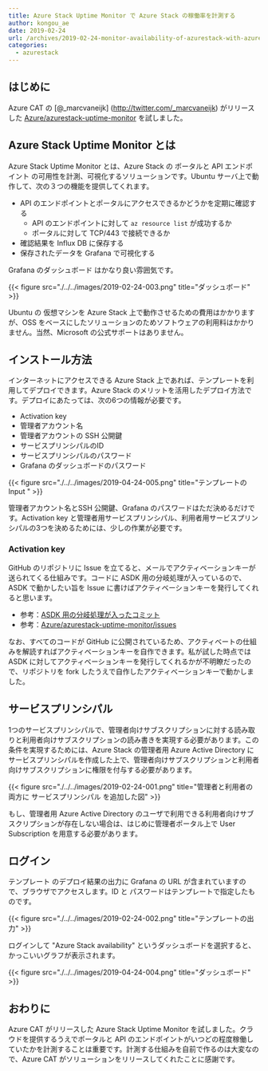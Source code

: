 ```yaml
---
title: Azure Stack Uptime Monitor で Azure Stack の稼働率を計測する
author: kongou_ae
date: 2019-02-24
url: /archives/2019-02-24-monitor-availability-of-azurestack-with-azure-stack-uptime-monitor
categories:
  - azurestack
---
```


## はじめに

Azure CAT の [@_marcvaneijk] (http://twitter.com/_marcvaneijk) がリリースした [Azure/azurestack-uptime-monitor](https://github.com/Azure/azurestack-uptime-monitor) を試しました。

## Azure Stack Uptime Monitor とは

Azure Stack Uptime Monitor とは、Azure Stack の ポータルと API エンドポイント の可用性を計測、可視化するソリューションです。Ubuntu サーバ上で動作して、次の３つの機能を提供してくれます。

- API のエンドポイントとポータルにアクセスできるかどうかを定期に確認する
  - API のエンドポイントに対して `az resource list` が成功するか
  - ポータルに対して TCP/443 で接続できるか
- 確認結果を Influx DB に保存する
- 保存されたデータを Grafana で可視化する

Grafana のダッシュボード はかなり良い雰囲気です。

{{< figure src="./../../images/2019-02-24-003.png" title="ダッシュボード" >}}

Ubuntu の 仮想マシンを Azure Stack 上で動作させるための費用はかかりますが、OSS をベースにしたソリューションのためソフトウェアの利用料はかかりません。当然、Microsoft の公式サポートはありません。

## インストール方法

インターネットにアクセスできる Azure Stack 上であれば、テンプレートを利用してデプロイできます。Azure Stack のメリットを活用したデプロイ方法です。デプロイにあたっては、次の6つの情報が必要です。

- Activation key
- 管理者アカウント名
- 管理者アカウントの SSH 公開鍵
- サービスプリンシパルのID
- サービスプリンシパルのパスワード
- Grafana のダッシュボードのパスワード

{{< figure src="./../../images/2019-04-24-005.png" title="テンプレートの Input " >}}

管理者アカウント名とSSH 公開鍵、Grafana のパスワードはただ決めるだけです。Activation key と管理者用サービスプリンシパル、利用者用サービスプリンシパルの3つを決めるためには、少しの作業が必要です。

### Activation key

GitHub のリポジトリに Issue を立てると、メールでアクティベーションキーが送られてくる仕組みです。コードに ASDK 用の分岐処理が入っているので、ASDK で動かしたい旨を Issue に書けばアクティベーションキーを発行してくれると思います。

- 参考：[ASDK 用の分岐処理が入ったコミット](https://github.com/Azure/azurestack-uptime-monitor/commit/d3e0d81bfae8134af890a2431b95ab2ebc8d2006)
- 参考：[Azure/azurestack-uptime-monitor/issues](https://github.com/Azure/azurestack-uptime-monitor/issues?q=is%3Aissue+is%3Aclosed)

なお、すべてのコードが GitHub に公開されているため、アクティベートの仕組みを解読すればアクティベーションキーを自作できます。私が試した時点では ASDK に対してアクティベーションキーを発行してくれるかが不明瞭だったので、リポジトリを fork したうえで自作したアクティベーションキーで動かしました。

## サービスプリンシパル

1つのサービスプリンシパルで、管理者向けサブスクリプションに対する読み取りと利用者向けサブスクリプションの読み書きを実現する必要があります。この条件を実現するためには、Azure Stack の管理者用 Azure Active Directory にサービスプリンシパルを作成した上で、管理者向けサブスクリプションと利用者向けサブスクリプションに権限を付与する必要があります。

{{< figure src="./../../images/2019-02-24-001.png" title="管理者と利用者の両方に サービスプリンシパル を追加した図" >}}

もし、管理者用 Azure Active Directory のユーザで利用できる利用者向けサブスクリプションが存在しない場合は、はじめに管理者ポータル上で User Subscription を用意する必要があります。

## ログイン

テンプレート のデプロイ結果の出力に Grafana の URL が含まれていますので、ブラウザでアクセスします。ID と パスワードはテンプレートで指定したものです。

{{< figure src="./../../images/2019-02-24-002.png" title="テンプレートの出力" >}}

ログインして "Azure Stack availability" というダッシュボードを選択すると、かっこいいグラフが表示されます。

{{< figure src="./../../images/2019-04-24-004.png" title="ダッシュボード" >}}

## おわりに

Azure CAT がリリースした Azure Stack Uptime Monitor を試しました。クラウドを提供するうえでポータルと API のエンドポイントがいつどの程度稼働していたかを計測することは重要です。計測する仕組みを自前で作るのは大変なので、Azure CAT がソリューションをリリースしてくれたことに感謝です。
